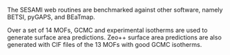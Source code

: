The SESAMI web routines are benchmarked against other software, namely BETSI, pyGAPS, and BEaTmap.

Over a set of 14 MOFs, GCMC and experimental isotherms are used to generate surface area predictions.
Zeo++ surface area predictions are also generated with CIF files of the 13 MOFs with good GCMC isotherms.

